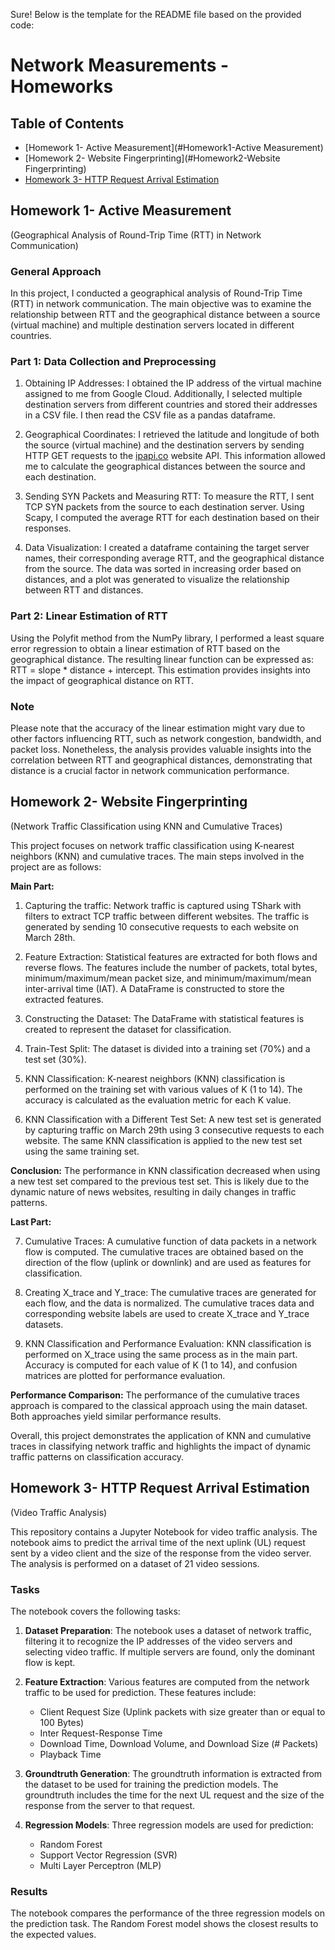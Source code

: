 Sure! Below is the template for the README file based on the provided code:

# Network Measurements - Homeworks

## Table of Contents

- [Homework 1- Active Measurement](#Homework1-Active Measurement)
- [Homework 2- Website Fingerprinting](#Homework2-Website Fingerprinting)
- [Homework 3- HTTP Request Arrival Estimation](#Homework3-HTTPRequestArrivalEstimation)


## Homework 1- Active Measurement
(Geographical Analysis of Round-Trip Time (RTT) in Network Communication)


### General Approach
In this project, I conducted a geographical analysis of Round-Trip Time (RTT) in network communication. The main objective was to examine the relationship between RTT and the geographical distance between a source (virtual machine) and multiple destination servers located in different countries.

### Part 1: Data Collection and Preprocessing
1. Obtaining IP Addresses: I obtained the IP address of the virtual machine assigned to me from Google Cloud. Additionally, I selected multiple destination servers from different countries and stored their addresses in a CSV file. I then read the CSV file as a pandas dataframe.

2. Geographical Coordinates: I retrieved the latitude and longitude of both the source (virtual machine) and the destination servers by sending HTTP GET requests to the [ipapi.co](https://ipapi.co/) website API. This information allowed me to calculate the geographical distances between the source and each destination.

3. Sending SYN Packets and Measuring RTT: To measure the RTT, I sent TCP SYN packets from the source to each destination server. Using Scapy, I computed the average RTT for each destination based on their responses.

4. Data Visualization: I created a dataframe containing the target server names, their corresponding average RTT, and the geographical distance from the source. The data was sorted in increasing order based on distances, and a plot was generated to visualize the relationship between RTT and distances.

### Part 2: Linear Estimation of RTT
Using the Polyfit method from the NumPy library, I performed a least square error regression to obtain a linear estimation of RTT based on the geographical distance. The resulting linear function can be expressed as: RTT = slope * distance + intercept. This estimation provides insights into the impact of geographical distance on RTT.

### Note
Please note that the accuracy of the linear estimation might vary due to other factors influencing RTT, such as network congestion, bandwidth, and packet loss. Nonetheless, the analysis provides valuable insights into the correlation between RTT and geographical distances, demonstrating that distance is a crucial factor in network communication performance.


## Homework 2- Website Fingerprinting 
(Network Traffic Classification using KNN and Cumulative Traces)

This project focuses on network traffic classification using K-nearest neighbors (KNN) and cumulative traces. The main steps involved in the project are as follows:

**Main Part:**

1. Capturing the traffic: Network traffic is captured using TShark with filters to extract TCP traffic between different websites. The traffic is generated by sending 10 consecutive requests to each website on March 28th.

2. Feature Extraction: Statistical features are extracted for both flows and reverse flows. The features include the number of packets, total bytes, minimum/maximum/mean packet size, and minimum/maximum/mean inter-arrival time (IAT). A DataFrame is constructed to store the extracted features.

3. Constructing the Dataset: The DataFrame with statistical features is created to represent the dataset for classification.

4. Train-Test Split: The dataset is divided into a training set (70%) and a test set (30%).

5. KNN Classification: K-nearest neighbors (KNN) classification is performed on the training set with various values of K (1 to 14). The accuracy is calculated as the evaluation metric for each K value.

6. KNN Classification with a Different Test Set: A new test set is generated by capturing traffic on March 29th using 3 consecutive requests to each website. The same KNN classification is applied to the new test set using the same training set.

**Conclusion:** The performance in KNN classification decreased when using a new test set compared to the previous test set. This is likely due to the dynamic nature of news websites, resulting in daily changes in traffic patterns.

**Last Part:**

7. Cumulative Traces: A cumulative function of data packets in a network flow is computed. The cumulative traces are obtained based on the direction of the flow (uplink or downlink) and are used as features for classification.

8. Creating X_trace and Y_trace: The cumulative traces are generated for each flow, and the data is normalized. The cumulative traces data and corresponding website labels are used to create X_trace and Y_trace datasets.

9. KNN Classification and Performance Evaluation: KNN classification is performed on X_trace using the same process as in the main part. Accuracy is computed for each value of K (1 to 14), and confusion matrices are plotted for performance evaluation.

**Performance Comparison:** The performance of the cumulative traces approach is compared to the classical approach using the main dataset. Both approaches yield similar performance results.

Overall, this project demonstrates the application of KNN and cumulative traces in classifying network traffic and highlights the impact of dynamic traffic patterns on classification accuracy.


## Homework 3- HTTP Request Arrival Estimation
(Video Traffic Analysis)

This repository contains a Jupyter Notebook for video traffic analysis. The notebook aims to predict the arrival time of the next uplink (UL) request sent by a video client and the size of the response from the video server. The analysis is performed on a dataset of 21 video sessions.

### Tasks
The notebook covers the following tasks:

1. **Dataset Preparation**: The notebook uses a dataset of network traffic, filtering it to recognize the IP addresses of the video servers and selecting video traffic. If multiple servers are found, only the dominant flow is kept.

2. **Feature Extraction**: Various features are computed from the network traffic to be used for prediction. These features include:
   - Client Request Size (Uplink packets with size greater than or equal to 100 Bytes)
   - Inter Request-Response Time
   - Download Time, Download Volume, and Download Size (# Packets)
   - Playback Time

3. **Groundtruth Generation**: The groundtruth information is extracted from the dataset to be used for training the prediction models. The groundtruth includes the time for the next UL request and the size of the response from the server to that request.

4. **Regression Models**: Three regression models are used for prediction:
   - Random Forest
   - Support Vector Regression (SVR)
   - Multi Layer Perceptron (MLP)

### Results
The notebook compares the performance of the three regression models on the prediction task. The Random Forest model shows the closest results to the expected values.
